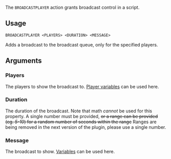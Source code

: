 The `BROADCASTPLAYER` action grants broadcast control in a script.

## Usage
```
BROADCASTPLAYER <PLAYERS> <DURATION> <MESSAGE>
```
Adds a broadcast to the broadcast queue, only for the specified players.

## Arguments
### Players
The players to show the broadcast to. [Player variables](https://github.com/Thundermaker300/ScriptedEvents/wiki/Variables#player-variables) can be used here.

### Duration
The duration of the broadcast. Note that math _cannot_ be used for this property. A single number must be provided, <s>or a range can be provided (eg. _5-10_) for a random number of seconds within the range</s> Ranges are being removed in the next version of the plugin, please use a single number.

### Message
The broadcast to show. [Variables](https://github.com/Thundermaker300/ScriptedEvents/wiki/Variables) can be used here.